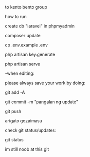 to kento bento group

how to run

create db "laravel" in phpmyadmin

composer update

cp .env.example .env

php artisan key:generate

php artisan serve	


-when editing:

please always save your work by doing:

git add -A

git commit -m "pangalan ng update"

git push

arigato gozaimasu

check git status/updates:

git status

im still noob at this git